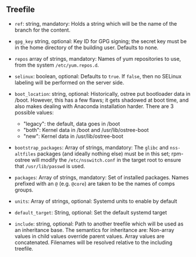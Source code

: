 Treefile
--------

 * `ref`: string, mandatory: Holds a string which will be the name of
   the branch for the content.

 * `gpg_key` string, optional: Key ID for GPG signing; the secret key
   must be in the home directory of the building user.  Defaults to
   none.

 * `repos` array of strings, mandatory: Names of yum repositories to
   use, from the system `/etc/yum.repos.d`.

 * `selinux`: boolean, optional: Defaults to `true`.  If `false`, then
   no SELinux labeling will be performed on the server side.

 * `boot_location`: string, optional: Historically, ostree put bootloader data
    in /boot.  However, this has a few flaws; it gets shadowed at boot time,
    and also makes dealing with Anaconda installation harder.  There are 3
    possible values:
    * "legacy": the default, data goes in /boot
    * "both": Kernel data in /boot and /usr/lib/ostree-boot
    * "new": Kernel data in /usr/lib/ostree-boot

 * `bootstrap_packages`: Array of strings, mandatory: The `glibc` and
   `nss-altfiles` packages (and ideally nothing else) must be in this
   set; rpm-ostree will modify the `/etc/nsswitch.conf` in the target
   root to ensure that `/usr/lib/passwd` is used.

 * `packages`: Array of strings, mandatory: Set of installed packages.
   Names prefixed with an `@` (e.g. `@core`) are taken to be the names
   of comps groups.

 * `units`: Array of strings, optional: Systemd units to enable by default

 * `default_target`: String, optional: Set the default systemd target

 * `include`: string, optional: Path to another treefile which will be
   used as an inheritance base.  The semantics for inheritance are:
   Non-array values in child values override parent values.  Array
   values are concatenated.  Filenames will be resolved relative to
   the including treefile.
